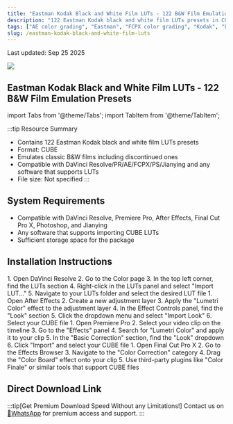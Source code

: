 ```yaml
---
title: "Eastman Kodak Black and White Film LUTs - 122 B&W Film Emulation Presets"
description: "122 Eastman Kodak black and white film LUTs presets in CUBE format, emulating classic B&W films including discontinued ones. Compatible with DaVinci Resolve, Premiere Pro, After Effects, Final Cut Pro X, Photoshop, and Jianying."
tags: ["AE color grading", "Eastman", "FCPX color grading", "Kodak", "LUTs", "Pr color grading", "Jianying", "film color grading", "color grading presets", "DaVinci color grading", "black and white color grading"]
slug: /eastman-kodak-black-and-white-film-luts
---
```


Last updated: Sep 25 2025

![](https://www.gfxcamp.com/wp-content/uploads/2025/09/Eastman-Kodak-Black-and-White-Film-LUTs.jpg)

## Eastman Kodak Black and White Film LUTs - 122 B&W Film Emulation Presets

import Tabs from '@theme/Tabs';
import TabItem from '@theme/TabItem';

:::tip Resource Summary
- Contains 122 Eastman Kodak black and white film LUTs presets
- Format: CUBE
- Emulates classic B&W films including discontinued ones
- Compatible with DaVinci Resolve/PR/AE/FCPX/PS/Jianying and any software that supports LUTs
- File size: Not specified
:::

## System Requirements

- Compatible with DaVinci Resolve, Premiere Pro, After Effects, Final Cut Pro X, Photoshop, and Jianying
- Any software that supports importing CUBE LUTs
- Sufficient storage space for the package

## Installation Instructions

<Tabs>
<TabItem value="davinci" label="DaVinci Resolve">
1. Open DaVinci Resolve
2. Go to the Color page
3. In the top left corner, find the LUTs section
4. Right-click in the LUTs panel and select "Import LUT..."
5. Navigate to your LUTs folder and select the desired LUT file
</TabItem>
<TabItem value="ae" label="After Effects">
1. Open After Effects
2. Create a new adjustment layer
3. Apply the "Lumetri Color" effect to the adjustment layer
4. In the Effect Controls panel, find the "Look" section
5. Click the dropdown menu and select "Import Look"
6. Select your CUBE file
</TabItem>
<TabItem value="pr" label="Premiere Pro">
1. Open Premiere Pro
2. Select your video clip on the timeline
3. Go to the "Effects" panel
4. Search for "Lumetri Color" and apply it to your clip
5. In the "Basic Correction" section, find the "Look" dropdown
6. Click "Import" and select your CUBE file
</TabItem>
<TabItem value="fcpx" label="Final Cut Pro X">
1. Open Final Cut Pro X
2. Go to the Effects Browser
3. Navigate to the "Color Correction" category
4. Drag the "Color Board" effect onto your clip
5. Use third-party plugins like "Color Finale" or similar tools that support CUBE files
</TabItem>
</Tabs>

## Direct Download Link
:::tip[Get Premium Download Speed Without any Limitations!]
Contact us on [💬WhatsApp](https://wa.me/+8613237610083) for premium  access and support.
:::